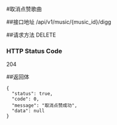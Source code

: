 #取消点赞歌曲

##接口地址
/api/v1/music/{music_id}/digg

##请求方法
DELETE

### HTTP Status Code

204

##返回体
```json5
{
  "status": true,
  "code": 0,
  "message": "取消点赞成功",
  "data": null
}
```